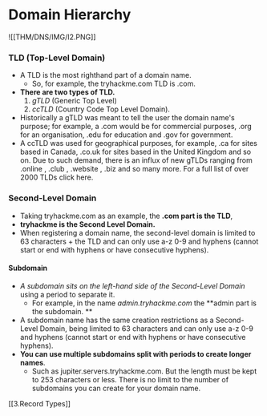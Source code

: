 # Domain Hierarchy

![[THM/DNS/IMG/I2.PNG]]


### TLD (Top-Level Domain)

- A TLD is the most righthand part of a domain name. 
	- So, for example, the tryhackme.com TLD is .com. 
- **There are two types of TLD.**
	1.  *gTLD* (Generic Top Level) 
	2.  *ccTLD* (Country Code Top Level Domain). 
-  Historically a gTLD was meant to tell the user the domain name's purpose; for example, a .com would be for commercial purposes, .org for an organisation, .edu for education and .gov for government. 
-  A ccTLD was used for geographical purposes, for example, .ca for sites based in Canada, .co.uk for sites based in the United Kingdom and so on. Due to such demand, there is an influx of new gTLDs ranging from .online , .club , .website , .biz and so many more. For a full list of over 2000 TLDs click here.

### Second-Level Domain

- Taking tryhackme.com as an example, the **.com part is the TLD**, 
- **tryhackme is the Second Level Domain.** 
- When registering a domain name, the second-level domain is limited to 63 characters + the TLD and can only use a-z 0-9 and hyphens (cannot start or end with hyphens or have consecutive hyphens).

#### Subdomain

- *A subdomain sits on the left-hand side of the Second-Level Domain* using a period to separate it.
	-  For example, in the name *admin.tryhackme.com* the **admin part is the subdomain. **
-  A subdomain name has the same creation restrictions as a Second-Level Domain, being limited to 63 characters and can only use a-z 0-9 and hyphens (cannot start or end with hyphens or have consecutive hyphens). 
-  **You can use multiple subdomains split with periods to create longer names**. 
	-  Such as jupiter.servers.tryhackme.com. But the length must be kept to 253 characters or less. There is no limit to the number of subdomains you can create for your domain name.

[[3.Record Types]]